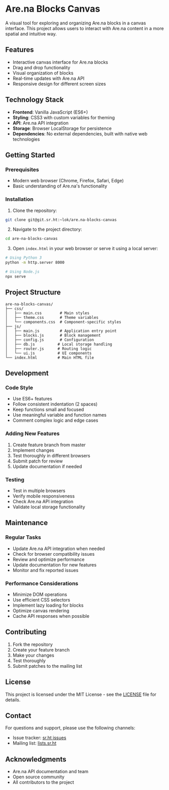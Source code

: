 # Are.na Blocks Canvas

A visual tool for exploring and organizing Are.na blocks in a canvas interface. This project allows users to interact with Are.na content in a more spatial and intuitive way.

## Features

- Interactive canvas interface for Are.na blocks
- Drag and drop functionality
- Visual organization of blocks
- Real-time updates with Are.na API
- Responsive design for different screen sizes

## Technology Stack

- **Frontend**: Vanilla JavaScript (ES6+)
- **Styling**: CSS3 with custom variables for theming
- **API**: Are.na API integration
- **Storage**: Browser LocalStorage for persistence
- **Dependencies**: No external dependencies, built with native web technologies

## Getting Started

### Prerequisites

- Modern web browser (Chrome, Firefox, Safari, Edge)
- Basic understanding of Are.na's functionality

### Installation

1. Clone the repository:
```bash
git clone git@git.sr.ht:~lok/are.na-blocks-canvas
```

2. Navigate to the project directory:
```bash
cd are-na-blocks-canvas
```

3. Open `index.html` in your web browser or serve it using a local server:
```bash
# Using Python 3
python -m http.server 8000

# Using Node.js
npx serve
```

## Project Structure

```
are-na-blocks-canvas/
├── css/
│   ├── main.css        # Main styles
│   ├── theme.css       # Theme variables
│   └── components.css  # Component-specific styles
├── js/
│   ├── main.js         # Application entry point
│   ├── blocks.js       # Block management
│   ├── config.js       # Configuration
│   ├── db.js          # Local storage handling
│   ├── router.js      # Routing logic
│   └── ui.js          # UI components
└── index.html         # Main HTML file
```

## Development

### Code Style

- Use ES6+ features
- Follow consistent indentation (2 spaces)
- Keep functions small and focused
- Use meaningful variable and function names
- Comment complex logic and edge cases

### Adding New Features

1. Create feature branch from master
2. Implement changes
3. Test thoroughly in different browsers
4. Submit patch for review
5. Update documentation if needed

### Testing

- Test in multiple browsers
- Verify mobile responsiveness
- Check Are.na API integration
- Validate local storage functionality

## Maintenance

### Regular Tasks

- Update Are.na API integration when needed
- Check for browser compatibility issues
- Review and optimize performance
- Update documentation for new features
- Monitor and fix reported issues

### Performance Considerations

- Minimize DOM operations
- Use efficient CSS selectors
- Implement lazy loading for blocks
- Optimize canvas rendering
- Cache API responses when possible

## Contributing

1. Fork the repository
2. Create your feature branch
3. Make your changes
4. Test thoroughly
5. Submit patches to the mailing list

## License

This project is licensed under the MIT License - see the [LICENSE](LICENSE) file for details.

## Contact

For questions and support, please use the following channels:
- Issue tracker: [sr.ht issues](https://todo.sr.ht/~lok/are.na-blocks-canvas)
- Mailing list: [lists.sr.ht](https://lists.sr.ht/~lok/are.na-blocks-canvas)

## Acknowledgments

- Are.na API documentation and team
- Open source community
- All contributors to the project 